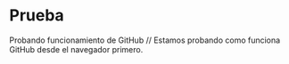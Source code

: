 # Prueba
Probando funcionamiento de GitHub
// Estamos probando como funciona GitHub desde el navegador primero.
